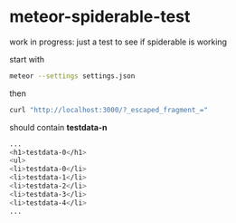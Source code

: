 # meteor-spiderable-test

work in progress: just a test to see if spiderable is working 

start with
`````bash
meteor --settings settings.json
`````

then
`````bash
curl "http://localhost:3000/?_escaped_fragment_="
`````
should contain __testdata-n__
`````bash
...
<h1>testdata-0</h1> 
<ul> 
<li>testdata-0</li> 
<li>testdata-1</li> 
<li>testdata-2</li> 
<li>testdata-3</li> 
<li>testdata-4</li> 
...
`````
